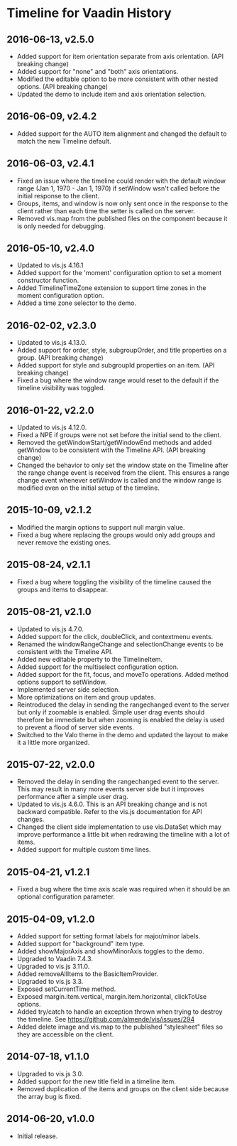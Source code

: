 # Timeline for Vaadin History

## 2016-06-13, v2.5.0

- Added support for item orientation separate from axis orientation. (API breaking change)
- Added support for "none" and "both" axis orientations.
- Modified the editable option to be more consistent with other nested options. (API breaking change)
- Updated the demo to include item and axis orientation selection.

## 2016-06-09, v2.4.2

- Added support for the AUTO item alignment and changed the default to match the new Timeline default.

## 2016-06-03, v2.4.1

- Fixed an issue where the timeline could render with the default window range (Jan 1, 1970 - Jan 1, 1970) if setWindow wsn't called before the initial response to the client.
- Groups, items, and window is now only sent once in the response to the client rather than each time the setter is called on the server.
- Removed vis.map from the published files on the component because it is only needed for debugging.

## 2016-05-10, v2.4.0

- Updated to vis.js 4.16.1
- Added support for the 'moment' configuration option to set a moment constructor function.
- Added TimelineTimeZone extension to support time zones in the moment configuration option.
- Added a time zone selector to the demo.

## 2016-02-02, v2.3.0

- Updated to vis.js 4.13.0.
- Added support for order, style, subgroupOrder, and title properties on a group. (API breaking change)
- Added support for style and subgroupId properties on an item. (API breaking change)
- Fixed a bug where the window range would reset to the default if the timeline visibility was toggled.

## 2016-01-22, v2.2.0

- Updated to vis.js 4.12.0.
- Fixed a NPE if groups were not set before the initial send to the client.
- Removed the getWindowStart/getWindowEnd methods and added getWindow to be consistent with the Timeline API. (API breaking change)
- Changed the behavior to only set the window state on the Timeline after the range change event is received from the client. This ensures a range change event whenever setWindow is called and the window range is modified even on the initial setup of the timeline.

## 2015-10-09, v2.1.2

- Modified the margin options to support null margin value.
- Fixed a bug where replacing the groups would only add groups and never remove the existing ones.

## 2015-08-24, v2.1.1

- Fixed a bug where toggling the visibility of the timeline caused the groups and items to disappear.

## 2015-08-21, v2.1.0

- Updated to vis.js 4.7.0.
- Added support for the click, doubleClick, and contextmenu events.
- Renamed the windowRangeChange and selectionChange events to be consistent with the Timeline API.
- Added new editable property to the TimelineItem.
- Added support for the multiselect configuration option.
- Added support for the fit, focus, and moveTo operations. Added method options support to setWindow.
- Implemented server side selection.
- More optimizations on item and group updates.
- Reintroduced the delay in sending the rangechanged event to the server but only if zoomable is enabled. Simple user drag events should therefore be immediate but when zooming is enabled the delay is used to prevent a flood of server side events.
- Switched to the Valo theme in the demo and updated the layout to make it a little more organized.

## 2015-07-22, v2.0.0

- Removed the delay in sending the rangechanged event to the server. This may result in many more events server side but it improves performance after a simple user drag.
- Updated to vis.js 4.6.0. This is an API breaking change and is not backward compatible. Refer to the vis.js documentation for API changes.
- Changed the client side implementation to use vis.DataSet which may improve performance a little bit when redrawing the timeline with a lot of items.
- Added support for multiple custom time lines.

## 2015-04-21, v1.2.1

- Fixed a bug where the time axis scale was required when it should be an optional configuration parameter.

## 2015-04-09, v1.2.0

- Added support for setting format labels for major/minor labels.
- Added support for "background" item type.
- Added showMajorAxis and showMinorAxis toggles to the demo.
- Upgraded to Vaadin 7.4.3.
- Upgraded to vis.js 3.11.0.
- Added removeAllItems to the BasicItemProvider.
- Upgraded to vis.js 3.3.
- Exposed setCurrentTime method.
- Exposed margin.item.vertical, margin.item.horizontal, clickToUse options.
- Added try/catch to handle an exception thrown when trying to destroy the 
  timeline. See https://github.com/almende/vis/issues/294
- Added delete image and vis.map to the published "stylesheet" files so they 
  are accessible on the client.

## 2014-07-18, v1.1.0

- Upgraded to vis.js 3.0. 
- Added support for the new title field in a timeline item. 
- Removed duplication of the items and groups on the client side because the array bug is fixed.

## 2014-06-20, v1.0.0

- Initial release.